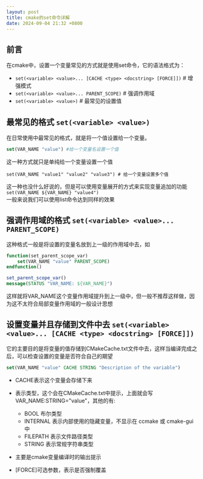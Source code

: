 ```yaml
---
layout: post
title: cmake的set命令详解
date: 2024-09-04 21:32 +0800
---
```


## 前言  
在cmake中，设置一个变量常见的方式就是使用set命令，它的语法格式为：  
+ `set(<variable> <value>... [CACHE <type> <docstring> [FORCE]])` # 增强模式
+ `set(<variable> <value>... PARENT_SCOPE)` # 强调作用域
+ `set(<variable> <value>)` # 最常见的设置值 

## 最常见的格式 `set(<variable> <value>)`  
在日常使用中最常见的格式，就是将一个值设置给一个变量。 

```cmake
set(VAR_NAME "value") #给一个变量名设置一个值
```
这一种方式就只是单纯给一个变量设置一个值  

```
set(VAR_NAME "value1" "value2" "value3") # 给一个变量设置多个值
```
这一种也没什么好说的，但是可以使用变量展开的方式来实现变量追加的功能    
`set(VAR_NAME ${VAR_NAME} "value4")`  
一般来说我们可以使用list命令达到同样的效果  

## 强调作用域的格式 `set(<variable> <value>... PARENT_SCOPE)`
这种格式一般是将设置的变量名放到上一级的作用域中去，如  
``` cmake
function(set_parent_scope_var)
    set(VAR_NAME "value" PARENT_SCOPE)
endfunction()

set_parent_scope_var()
message(STATUS "VAR_NAME: ${VAR_NAME}")
```
这样就将VAR_NAME这个变量作用域提升到上一级中，但一般不推荐这样做，因为这不太符合局部变量作用域的一般设计思想  

## 设置变量并且存储到文件中去 `set(<variable> <value>... [CACHE <type> <docstring> [FORCE]])`  
它的主要目的是将变量的值存储到CMakeCache.txt文件中去，这样当编译完成之后，可以检查设置的变量是否符合自己的期望  
```cmake
set(VAR_NAME "value" CACHE STRING "Description of the variable")
```
+ CACHE表示这个变量会存储下来  
+ <type> 表示类型，这个会在CMakeCache.txt中提示，上面就会写VAR_NAME:STRING="value"，其他的有:
    - BOOL 布尔类型  
    - INTERNAL 表示内部使用的隐藏变量，不显示在 ccmake 或 cmake-gui 中  
    - FILEPATH 表示文件路径类型  
    - STRING 表示常规字符串类型  

+ <docstring>主要是cmake变量编译时的输出提示  
+ [FORCE]可选参数，表示是否强制覆盖  

